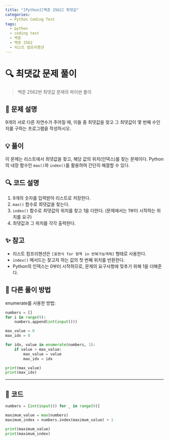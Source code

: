 ```yaml
---
title: "[Python][백준 2562] 최댓값"
categories:
  - Python Coding Test
tags:
  - python
  - coding test
  - 백준
  - 백준 2562
  - 리스트 컴프리헨션
---
```


# 🔍 최댓값 문제 풀이

> 백준 2562번 최댓값 문제의 파이썬 풀이

## 📝 문제 설명

9개의 서로 다른 자연수가 주어질 때, 이들 중 최댓값을 찾고 그 최댓값이 몇 번째 수인지를 구하는 프로그램을 작성하시오.

## 💡 풀이

이 문제는 리스트에서 최댓값을 찾고, 해당 값의 위치(인덱스)를 찾는 문제이다. Python의 내장 함수인 `max()`와 `index()`를 활용하여 간단히 해결할 수 있다.

## 🔍 코드 설명

1. 9개의 숫자를 입력받아 리스트로 저장한다.
2. `max()` 함수로 최댓값을 찾는다.
3. `index()` 함수로 최댓값의 위치를 찾고 1을 더한다. (문제에서는 1부터 시작하는 위치를 요구)
4. 최댓값과 그 위치를 각각 출력한다.

## ✨ 참고

- 리스트 컴프리헨션은 `[표현식 for 항목 in 반복가능객체]` 형태로 사용한다.
- `index()` 메서드는 찾고자 하는 값의 첫 번째 위치를 반환한다.
- Python의 인덱스는 0부터 시작하므로, 문제의 요구사항에 맞추기 위해 1을 더해준다.

## 🎯 다른 풀이 방법

enumerate를 사용한 방법:
```python
numbers = []
for i in range(9):
    numbers.append(int(input()))

max_value = 0
max_idx = 0

for idx, value in enumerate(numbers, 1):
    if value > max_value:
        max_value = value
        max_idx = idx

print(max_value)
print(max_idx)
```

---

## 📝 코드

```python
numbers = [int(input()) for _ in range(9)]

maximum_value = max(numbers)
maximum_index = numbers.index(maximum_value) + 1

print(maximum_value)
print(maximum_index)
``` 